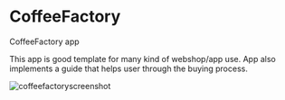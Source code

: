 # CoffeeFactory
CoffeeFactory app

This app is good template for many kind of webshop/app use. App also implements a guide that helps user through the buying process.

![coffeefactoryscreenshot](https://user-images.githubusercontent.com/28114032/27256289-1a5f2188-53b9-11e7-85ad-a7fedf7d0952.png)

